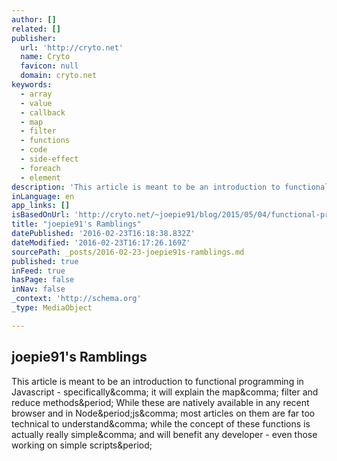 ```yaml
---
author: []
related: []
publisher:
  url: 'http://cryto.net'
  name: Cryto
  favicon: null
  domain: cryto.net
keywords:
  - array
  - value
  - callback
  - map
  - filter
  - functions
  - code
  - side-effect
  - foreach
  - element
description: 'This article is meant to be an introduction to functional programming in Javascript - specifically, it will explain the map, filter and reduce methods. While these are natively available in any recent browser and in Node.js, most articles on them are far too technical to understand, while the concept of these functions is actually really simple, and will benefit any developer - even those working on simple scripts.'
inLanguage: en
app_links: []
isBasedOnUrl: 'http://cryto.net/~joepie91/blog/2015/05/04/functional-programming-in-javascript-map-filter-reduce/'
title: "joepie91's Ramblings"
datePublished: '2016-02-23T16:18:38.832Z'
dateModified: '2016-02-23T16:17:26.169Z'
sourcePath: _posts/2016-02-23-joepie91s-ramblings.md
published: true
inFeed: true
hasPage: false
inNav: false
_context: 'http://schema.org'
_type: MediaObject

---
```

<article style=""><h1>joepie91's Ramblings</h1><p>This article is meant to be an introduction to functional programming in Javascript - specifically&amp;comma; it will explain the map&amp;comma; filter and reduce methods&amp;period; While these are natively available in any recent browser and in Node&amp;period;js&amp;comma; most articles on them are far too technical to understand&amp;comma; while the concept of these functions is actually really simple&amp;comma; and will benefit any developer - even those working on simple scripts&amp;period;</p></article>